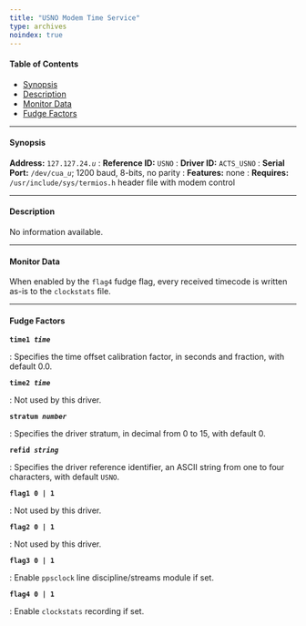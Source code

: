 ```yaml
---
title: "USNO Modem Time Service"
type: archives
noindex: true
---
```


#### Table of Contents

*  [Synopsis](/documentation/3-5.93e/driver24/#synopsis)
*  [Description](/documentation/3-5.93e/driver24/#description)
*  [Monitor Data](/documentation/3-5.93e/driver24/#monitor-data)
*  [Fudge Factors](/documentation/3-5.93e/driver24/#fudge-factors)

* * *

#### Synopsis

**Address:** <code>127.127.24._u_</code>
: **Reference ID:** <code>USNO</code>
: **Driver ID:** <code>ACTS_USNO</code>
: **Serial Port:** <code>/dev/cua\__u_</code>; 1200 baud, 8-bits, no parity
: **Features:** none
: **Requires:** <code>/usr/include/sys/termios.h</code> header file with modem control

* * *

#### Description

No information available.

* * *

#### Monitor Data

When enabled by the <code>flag4</code> fudge flag, every received timecode is written as-is to the <code>clockstats</code> file. 

* * *

#### Fudge Factors

<code>**time1 _time_**</code>

: Specifies the time offset calibration factor, in seconds and fraction, with default 0.0.

<code>**time2 _time_**</code>

: Not used by this driver.

<code>**stratum _number_**</code>

: Specifies the driver stratum, in decimal from 0 to 15, with default 0.

<code>**refid _string_**</code>

: Specifies the driver reference identifier, an ASCII string from one to four characters, with default <code>USNO</code>.

<code>**flag1 0 | 1**</code>

: Not used by this driver.

<code>**flag2 0 | 1**</code>

: Not used by this driver.

<code>**flag3 0 | 1**</code>

: Enable <code>ppsclock</code> line discipline/streams module if set.

<code>**flag4 0 | 1**</code>

: Enable <code>clockstats</code> recording if set.